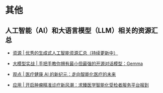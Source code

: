 # 其他

## 人工智能（AI）和大语言模型（LLM）相关的资源汇总

- [资源 | 优秀的生成式人工智能资源汇总（持续更新中）](20240218-1502_Awesome_Generative_AI.md)

- [大模型实战 | 手把手教你拥有最小但最强的开源对话模型：Gemma](20240223-1546_LLM_Practice_001.md)

- [观点 | 医疗健康 AI 的新纪元：走向智能化医疗的未来](20240228-1755_MedAI_History_Current_Future_001.md)

- [应用 | 开启肿瘤精准诊疗新风潮：求臻医学智能化受检者服务平台报到](20240329-1005_ChosenMed_Service_001.md)